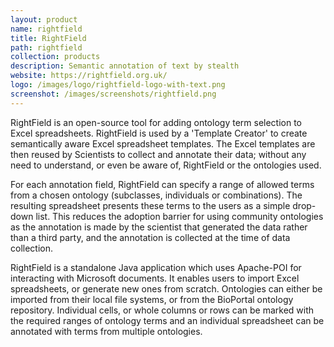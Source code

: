 ```yaml
---
layout: product
name: rightfield
title: RightField
path: rightfield
collection: products
description: Semantic annotation of text by stealth
website: https://rightfield.org.uk/
logo: /images/logo/rightfield-logo-with-text.png
screenshot: /images/screenshots/rightfield.png
---
```



RightField is an open-source tool for adding ontology term selection to Excel spreadsheets. RightField is used by a 'Template Creator' to create semantically aware Excel spreadsheet templates. The Excel templates are then reused by Scientists to collect and annotate their data; without any need to understand, or even be aware of, RightField or the ontologies used.

For each annotation field, RightField can specify a range of allowed terms from a chosen ontology (subclasses, individuals or combinations). The resulting spreadsheet presents these terms to the users as a simple drop-down list. This reduces the adoption barrier for using community ontologies as the annotation is made by the scientist that generated the data rather than a third party, and the annotation is collected at the time of data collection.

RightField is a standalone Java application which uses Apache-POI for interacting with Microsoft documents. It enables users to import Excel spreadsheets, or generate new ones from scratch. Ontologies can either be imported from their local file systems, or from the BioPortal ontology repository. Individual cells, or whole columns or rows can be marked with the required ranges of ontology terms and an individual spreadsheet can be annotated with terms from multiple ontologies.
